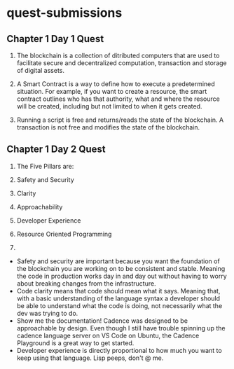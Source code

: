 # quest-submissions

## Chapter 1 Day 1 Quest
1. The blockchain is a collection of ditributed computers that are used to facilitate secure and decentralized computation,
transaction and storage of digital assets.


2. A Smart Contract is a way to define how to execute a predetermined situation. For example, if you want to create a resource,
the smart contract outlines who has that authority, what and where the resource will be created, including but not limited to 
when it gets created.

3. Running a script is free and returns/reads the state of the blockchain. A transaction is not free and modifies the state
of the blockchain.

## Chapter 1 Day 2 Quest
1. The Five Pillars are:
  1. Safety and Security
  2. Clarity
  3. Approachability
  4. Developer Experience
  5. Resource Oriented Programming

2. 
- Safety and security are important because you want the foundation of the blockchain you are working on to be consistent and
stable. Meaning the code in production works day in and day out without having to worry about breaking changes from the
infrastructure. 
- Code clarity means that code should mean what it says. Meaning that, with a basic understanding of the language
syntax a developer should be able to understand what the code is doing, not necessarily what the dev was trying to do.
- Show me the documentation! Cadence was designed to be approachable by design. Even though I still have trouble spinning up the
cadence language server on VS Code on Ubuntu, the Cadence Playground is a great way to get started.
- Developer experience is directly proportional to how much you want to keep using that language. Lisp peeps, don't @ me.

